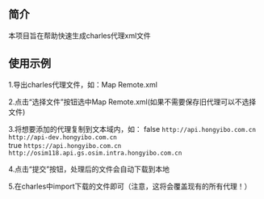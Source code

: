 ## 简介
本项目旨在帮助快速生成charles代理xml文件

## 使用示例
1.导出charles代理文件，如：Map Remote.xml

2.点击“选择文件”按钮选中Map Remote.xml(如果不需要保存旧代理可以不选择文件)

3.将想要添加的代理复制到文本域内，如：
false	`http://api.hongyibo.com.cn`	`http://api-dev.hongyibo.com.cn`  
true	`https://api.hongyibo.com.cn`	`http://osim118.api.gs.osim.intra.hongyibo.com.cn`  

4.点击“提交”按钮，处理后的文件会自动下载到本地

5.在charles中import下载的文件即可（注意，这将会覆盖现有的所有代理！）
